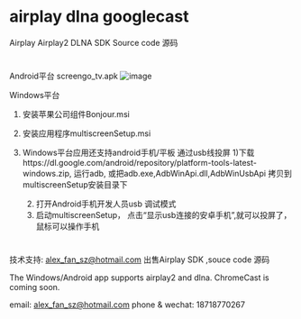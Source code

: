 # airplay dlna googlecast
Airplay Airplay2 DLNA SDK Source code 源码
#
Android平台
screengo_tv.apk
![image](https://github.com/alexfansz/airplay_dlna_googlecast/upload/master/screengo_1.jpg)


Windows平台
1. 安装苹果公司组件Bonjour.msi
2. 安装应用程序multiscreenSetup.msi

3. Windows平台应用还支持android手机/平板 通过usb线投屏
   1)下载https://dl.google.com/android/repository/platform-tools-latest-windows.zip,
      运行adb, 或把adb.exe,AdbWinApi.dll,AdbWinUsbApi 拷贝到multiscreenSetup安装目录下
	  
   2) 打开Android手机开发人员usb 调试模式
   3) 启动multiscreenSetup， 点击“显示usb连接的安卓手机”,就可以投屏了，鼠标可以操作手机

#
技术支持: alex_fan_sz@hotmail.com
出售Airplay SDK ,souce code 源码

The Windows/Android app supports airplay2 and dlna.
ChromeCast is coming soon.

email: alex_fan_sz@hotmail.com
phone & wechat: 18718770267
